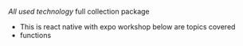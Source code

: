 *All used technology*
full collection package
- This is react native with expo workshop below are topics covered
- functions
